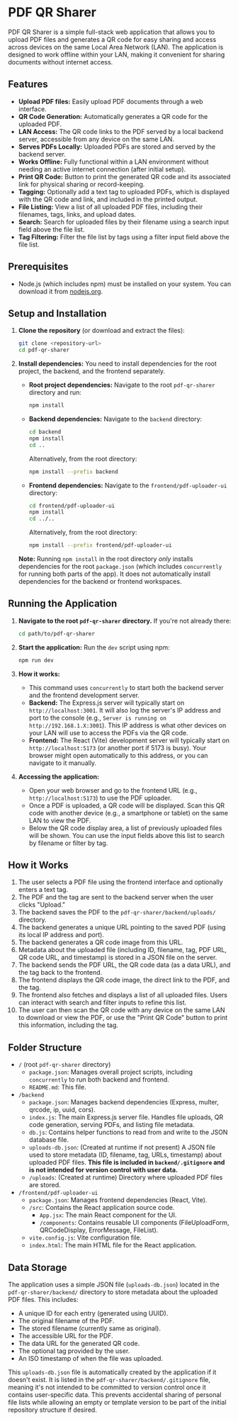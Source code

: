 # PDF QR Sharer

PDF QR Sharer is a simple full-stack web application that allows you to upload PDF files and generates a QR code for easy sharing and access across devices on the same Local Area Network (LAN). The application is designed to work offline within your LAN, making it convenient for sharing documents without internet access.

## Features

*   **Upload PDF files:** Easily upload PDF documents through a web interface.
*   **QR Code Generation:** Automatically generates a QR code for the uploaded PDF.
*   **LAN Access:** The QR code links to the PDF served by a local backend server, accessible from any device on the same LAN.
*   **Serves PDFs Locally:** Uploaded PDFs are stored and served by the backend server.
*   **Works Offline:** Fully functional within a LAN environment without needing an active internet connection (after initial setup).
*   **Print QR Code:** Button to print the generated QR code and its associated link for physical sharing or record-keeping.
*   **Tagging:** Optionally add a text tag to uploaded PDFs, which is displayed with the QR code and link, and included in the printed output.
*   **File Listing:** View a list of all uploaded PDF files, including their filenames, tags, links, and upload dates.
*   **Search:** Search for uploaded files by their filename using a search input field above the file list.
*   **Tag Filtering:** Filter the file list by tags using a filter input field above the file list.

## Prerequisites

*   Node.js (which includes npm) must be installed on your system. You can download it from [nodejs.org](https://nodejs.org/).

## Setup and Installation

1.  **Clone the repository** (or download and extract the files):
    ```bash
    git clone <repository-url>
    cd pdf-qr-sharer
    ```

2.  **Install dependencies:**
    You need to install dependencies for the root project, the backend, and the frontend separately.

    *   **Root project dependencies:**
        Navigate to the root `pdf-qr-sharer` directory and run:
        ```bash
        npm install
        ```

    *   **Backend dependencies:**
        Navigate to the `backend` directory:
        ```bash
        cd backend
        npm install
        cd .. 
        ```
        Alternatively, from the root directory:
        ```bash
        npm install --prefix backend
        ```

    *   **Frontend dependencies:**
        Navigate to the `frontend/pdf-uploader-ui` directory:
        ```bash
        cd frontend/pdf-uploader-ui
        npm install
        cd ../.. 
        ```
        Alternatively, from the root directory:
        ```bash
        npm install --prefix frontend/pdf-uploader-ui
        ```

    **Note:** Running `npm install` in the root directory *only* installs dependencies for the root `package.json` (which includes `concurrently` for running both parts of the app). It does not automatically install dependencies for the backend or frontend workspaces.

## Running the Application

1.  **Navigate to the root `pdf-qr-sharer` directory.**
    If you're not already there:
    ```bash
    cd path/to/pdf-qr-sharer
    ```

2.  **Start the application:**
    Run the `dev` script using npm:
    ```bash
    npm run dev
    ```

3.  **How it works:**
    *   This command uses `concurrently` to start both the backend server and the frontend development server.
    *   **Backend:** The Express.js server will typically start on `http://localhost:3001`. It will also log the server's IP address and port to the console (e.g., `Server is running on http://192.168.1.X:3001`). This IP address is what other devices on your LAN will use to access the PDFs via the QR code.
    *   **Frontend:** The React (Vite) development server will typically start on `http://localhost:5173` (or another port if 5173 is busy). Your browser might open automatically to this address, or you can navigate to it manually.

4.  **Accessing the application:**
    *   Open your web browser and go to the frontend URL (e.g., `http://localhost:5173`) to use the PDF uploader.
    *   Once a PDF is uploaded, a QR code will be displayed. Scan this QR code with another device (e.g., a smartphone or tablet) on the same LAN to view the PDF.
    *   Below the QR code display area, a list of previously uploaded files will be shown. You can use the input fields above this list to search by filename or filter by tag.

## How it Works

1.  The user selects a PDF file using the frontend interface and optionally enters a text tag.
2.  The PDF and the tag are sent to the backend server when the user clicks "Upload."
3.  The backend saves the PDF to the `pdf-qr-sharer/backend/uploads/` directory.
4.  The backend generates a unique URL pointing to the saved PDF (using its local IP address and port).
5.  The backend generates a QR code image from this URL.
6.  Metadata about the uploaded file (including ID, filename, tag, PDF URL, QR code URL, and timestamp) is stored in a JSON file on the server.
7.  The backend sends the PDF URL, the QR code data (as a data URL), and the tag back to the frontend.
8.  The frontend displays the QR code image, the direct link to the PDF, and the tag.
9.  The frontend also fetches and displays a list of all uploaded files. Users can interact with search and filter inputs to refine this list.
10. The user can then scan the QR code with any device on the same LAN to download or view the PDF, or use the "Print QR Code" button to print this information, including the tag.

## Folder Structure

*   `/` (root `pdf-qr-sharer` directory)
    *   `package.json`: Manages overall project scripts, including `concurrently` to run both backend and frontend.
    *   `README.md`: This file.
*   `/backend`
    *   `package.json`: Manages backend dependencies (Express, multer, qrcode, ip, uuid, cors).
    *   `index.js`: The main Express.js server file. Handles file uploads, QR code generation, serving PDFs, and listing file metadata.
    *   `db.js`: Contains helper functions to read from and write to the JSON database file.
    *   `uploads-db.json`: (Created at runtime if not present) A JSON file used to store metadata (ID, filename, tag, URLs, timestamp) about uploaded PDF files. **This file is included in `backend/.gitignore` and is not intended for version control with user data.**
    *   `/uploads`: (Created at runtime) Directory where uploaded PDF files are stored.
*   `/frontend/pdf-uploader-ui`
    *   `package.json`: Manages frontend dependencies (React, Vite).
    *   `/src`: Contains the React application source code.
        *   `App.jsx`: The main React component for the UI.
        *   `/components`: Contains reusable UI components (FileUploadForm, QRCodeDisplay, ErrorMessage, FileList).
    *   `vite.config.js`: Vite configuration file.
    *   `index.html`: The main HTML file for the React application.

## Data Storage

The application uses a simple JSON file (`uploads-db.json`) located in the `pdf-qr-sharer/backend/` directory to store metadata about the uploaded PDF files. This includes:
*   A unique ID for each entry (generated using UUID).
*   The original filename of the PDF.
*   The stored filename (currently same as original).
*   The accessible URL for the PDF.
*   The data URL for the generated QR code.
*   The optional tag provided by the user.
*   An ISO timestamp of when the file was uploaded.

This `uploads-db.json` file is automatically created by the application if it doesn't exist. It is listed in the `pdf-qr-sharer/backend/.gitignore` file, meaning it's not intended to be committed to version control once it contains user-specific data. This prevents accidental sharing of personal file lists while allowing an empty or template version to be part of the initial repository structure if desired.
